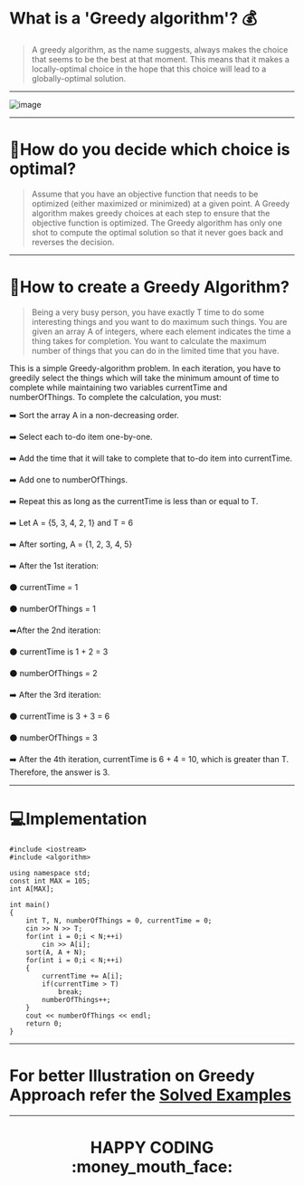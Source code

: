 # What is a 'Greedy algorithm'? :moneybag:

> A greedy algorithm, as the name suggests, always makes the choice that seems to be the best at that moment. This means that it makes a locally-optimal choice in the hope that this choice will lead to a globally-optimal solution.

<hr>

![image](https://user-images.githubusercontent.com/77975418/135317059-5432489a-6b54-44bb-b028-d0c72fa365d9.png)

<hr>

# :thinking:How do you decide which choice is optimal?

> Assume that you have an objective function that needs to be optimized (either maximized or minimized) at a given point. A Greedy algorithm makes greedy choices at each step to ensure that the objective function is optimized. The Greedy algorithm has only one shot to compute the optimal solution so that it never goes back and reverses the decision.

<hr>

# :pencil:How to create a Greedy Algorithm?

> Being a very busy person, you have exactly T time to do some interesting things and you want to do maximum such things.
You are given an array A of integers, where each element indicates the time a thing takes for completion. You want to calculate the maximum number of things that you can do in the limited time that you have.


This is a simple Greedy-algorithm problem. In each iteration, you have to greedily select the things which will take the minimum amount of time to complete while maintaining two variables currentTime and numberOfThings. To complete the calculation, you must:

:arrow_right: Sort the array A in a non-decreasing order.

:arrow_right: Select each to-do item one-by-one.

:arrow_right: Add the time that it will take to complete that to-do item into currentTime.

:arrow_right: Add one to numberOfThings.

:arrow_right: Repeat this as long as the currentTime is less than or equal to T.

:arrow_right: Let A = {5, 3, 4, 2, 1} and T = 6

:arrow_right: After sorting, A = {1, 2, 3, 4, 5}

:arrow_right: After the 1st iteration:

 :black_circle: currentTime = 1

:black_circle: numberOfThings = 1

:arrow_right:After the 2nd iteration:

 :black_circle: currentTime is 1 + 2 = 3

 :black_circle: numberOfThings = 2

:arrow_right: After the 3rd iteration:

 :black_circle: currentTime is 3 + 3 = 6

 :black_circle: numberOfThings = 3

:arrow_right: After the 4th iteration, currentTime is 6 + 4 = 10, which is greater than T. Therefore, the answer is 3.

<hr>

# :computer:Implementation

    #include <iostream>
    #include <algorithm>

    using namespace std;
    const int MAX = 105;
    int A[MAX];

    int main()
    {
        int T, N, numberOfThings = 0, currentTime = 0;
        cin >> N >> T;
        for(int i = 0;i < N;++i)
            cin >> A[i];
        sort(A, A + N);
        for(int i = 0;i < N;++i)
        {
            currentTime += A[i];
            if(currentTime > T)
                break;
            numberOfThings++;
        }
        cout << numberOfThings << endl;
        return 0;
    }

<hr>

# For better Illustration on Greedy Approach refer the [Solved Examples](https://github.com/RISHIT-ANAND/ISTE-HACTOBER-21--DRAFT/blob/main/CP%20RAGE/GREEDY%20TECHNIQUE/SOLVED%20EXAMPLES)

<hr>

<h1><p align="center">HAPPY CODING :money_mouth_face:	</p></h1>
